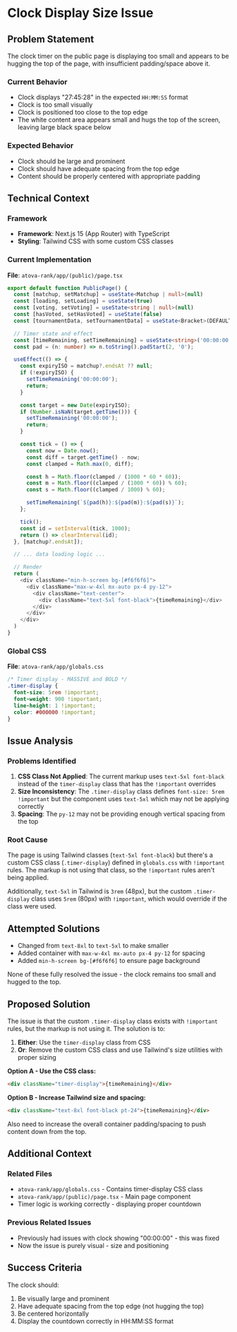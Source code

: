 # Clock Display Size Issue

## Problem Statement

The clock timer on the public page is displaying too small and appears to be hugging the top of the page, with insufficient padding/space above it.

### Current Behavior
- Clock displays "27:45:28" in the expected `HH:MM:SS` format
- Clock is too small visually
- Clock is positioned too close to the top edge
- The white content area appears small and hugs the top of the screen, leaving large black space below

### Expected Behavior
- Clock should be large and prominent
- Clock should have adequate spacing from the top edge
- Content should be properly centered with appropriate padding

## Technical Context

### Framework
- **Framework**: Next.js 15 (App Router) with TypeScript
- **Styling**: Tailwind CSS with some custom CSS classes

### Current Implementation

**File**: `atova-rank/app/(public)/page.tsx`

```typescript
export default function PublicPage() {
  const [matchup, setMatchup] = useState<Matchup | null>(null)
  const [loading, setLoading] = useState(true)
  const [voting, setVoting] = useState<string | null>(null)
  const [hasVoted, setHasVoted] = useState(false)
  const [tournamentData, setTournamentData] = useState<Bracket>(DEFAULT_BRACKET)

  // Timer state and effect
  const [timeRemaining, setTimeRemaining] = useState<string>('00:00:00');
  const pad = (n: number) => n.toString().padStart(2, '0');

  useEffect(() => {
    const expiryISO = matchup?.endsAt ?? null;
    if (!expiryISO) {
      setTimeRemaining('00:00:00');
      return;
    }

    const target = new Date(expiryISO);
    if (Number.isNaN(target.getTime())) {
      setTimeRemaining('00:00:00');
      return;
    }

    const tick = () => {
      const now = Date.now();
      const diff = target.getTime() - now;
      const clamped = Math.max(0, diff);

      const h = Math.floor(clamped / (1000 * 60 * 60));
      const m = Math.floor((clamped / (1000 * 60)) % 60);
      const s = Math.floor((clamped / 1000) % 60);

      setTimeRemaining(`${pad(h)}:${pad(m)}:${pad(s)}`);
    };

    tick();
    const id = setInterval(tick, 1000);
    return () => clearInterval(id);
  }, [matchup?.endsAt]);

  // ... data loading logic ...

  // Render
  return (
    <div className="min-h-screen bg-[#f6f6f6]">
      <div className="max-w-4xl mx-auto px-4 py-12">
        <div className="text-center">
          <div className="text-5xl font-black">{timeRemaining}</div>
        </div>
      </div>
    </div>
  )
}
```

### Global CSS

**File**: `atova-rank/app/globals.css`

```css
/* Timer display - MASSIVE and BOLD */
.timer-display {
  font-size: 5rem !important;
  font-weight: 900 !important;
  line-height: 1 !important;
  color: #000000 !important;
}
```

## Issue Analysis

### Problems Identified

1. **CSS Class Not Applied**: The current markup uses `text-5xl font-black` instead of the `timer-display` class that has the `!important` overrides
2. **Size Inconsistency**: The `.timer-display` class defines `font-size: 5rem !important` but the component uses `text-5xl` which may not be applying correctly
3. **Spacing**: The `py-12` may not be providing enough vertical spacing from the top

### Root Cause

The page is using Tailwind classes (`text-5xl font-black`) but there's a custom CSS class (`.timer-display`) defined in `globals.css` with `!important` rules. The markup is not using that class, so the `!important` rules aren't being applied.

Additionally, `text-5xl` in Tailwind is `3rem` (48px), but the custom `.timer-display` class uses `5rem` (80px) with `!important`, which would override if the class were used.

## Attempted Solutions

- Changed from `text-8xl` to `text-5xl` to make smaller
- Added container with `max-w-4xl mx-auto px-4 py-12` for spacing
- Added `min-h-screen bg-[#f6f6f6]` to ensure page background

None of these fully resolved the issue - the clock remains too small and hugged to the top.

## Proposed Solution

The issue is that the custom `.timer-display` class exists with `!important` rules, but the markup is not using it. The solution is to:

1. **Either**: Use the `timer-display` class from CSS
2. **Or**: Remove the custom CSS class and use Tailwind's size utilities with proper sizing

**Option A - Use the CSS class:**
```html
<div className="timer-display">{timeRemaining}</div>
```

**Option B - Increase Tailwind size and spacing:**
```html
<div className="text-8xl font-black pt-24">{timeRemaining}</div>
```

Also need to increase the overall container padding/spacing to push content down from the top.

## Additional Context

### Related Files
- `atova-rank/app/globals.css` - Contains timer-display CSS class
- `atova-rank/app/(public)/page.tsx` - Main page component
- Timer logic is working correctly - displaying proper countdown

### Previous Related Issues
- Previously had issues with clock showing "00:00:00" - this was fixed
- Now the issue is purely visual - size and positioning

## Success Criteria

The clock should:
1. Be visually large and prominent
2. Have adequate spacing from the top edge (not hugging the top)
3. Be centered horizontally
4. Display the countdown correctly in HH:MM:SS format

